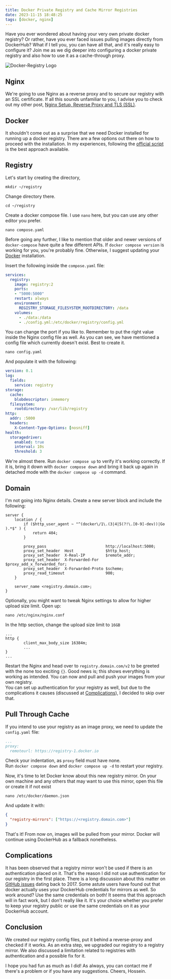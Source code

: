 ```yaml
---
title: Docker Private Registry and Cache Mirror Registries
date: 2023-11-15 18:48:25
tags: [docker, nginx]
---
```


Have you ever wondered about having your very own private docker registry?
Or rather, have you ever faced issues pulling images directly from DockerHub?
What if I tell you, you can have all that, and it's really easy to configure it?
Join me as we dig deeper into configuring a docker private registry and also how to use it as a cache-through proxy.

![Docker-Registry Logo](/logos/docker-registry.webp "Docker-Registry Logo")

## Nginx

We're going to use Nginx as a reverse proxy and to secure our registry with an SSL certificate.
If all this sounds unfamiliar to you, I advise you to check out my other post, [Nginx Setup, Reverse Proxy and TLS (SSL)](/posts/2023-11-08-nginx-setup/). 

## Docker

It shouldn't come out as a surprise that we need Docker installed for running up a docker registry.
There are a few options out there on how to proceed with the installation.
In my experiences, following the [official script](https://get.docker.com/) is the best approach available.

## Registry

Let's start by creating the directory,

```shell
mkdir ~/registry
```

Change directory there.

```shell
cd ~/registry
```

Create a docker compose file. I use `nano` here, but you can use any other editor you prefer.

```shell
nano compose.yaml
```

Before going any further, I like to mention that older and newer versions of `docker-compose` have quite a few different APIs.
If `docker compose version` is working for you, you're probably fine. Otherwise, I suggest updating your [Docker](#docker) installation.

Insert the following inside the `compose.yaml` file:

```yaml
services:
  registry:
    image: registry:2
    ports:
    - "5000:5000"
    restart: always
    environment:
      REGISTRY_STORAGE_FILESYSTEM_ROOTDIRECTORY: /data
    volumes:
      - ./data:/data
      - ./config.yml:/etc/docker/registry/config.yml
```
You can change the port if you like to. Remember to put the right value inside the Nginx config file as well.
As you can see, we have mentioned a config file which currently doesn't exist. Best to create it.

```shell
nano config.yaml
```

And populate it with the following:

```yaml
version: 0.1
log:
  fields:
    service: registry
storage:
  cache:
    blobdescriptor: inmemory
  filesystem:
    rootdirectory: /var/lib/registry
http:
  addr: :5000
  headers:
    X-Content-Type-Options: [nosniff]
health:
  storagedriver:
    enabled: true
    interval: 10s
    threshold: 3
```

We're almost there. Run `docker compose up` to verify it's working correctly.
If it is, bring it down with `docker compose down` and bring it back up again in detached mode with the `docker compose up -d` command.

## Domain

I'm not going into Nginx details. Create a new server block and include the following:

```nginx
server {
    location / {
        if ($http_user_agent ~ "^(docker\/1\.(3|4|5(?!\.[0-9]-dev))|Go ).*$" ) {
            return 404;
        }

        proxy_pass                          http://localhost:5000;
        proxy_set_header  Host              $http_host;
        proxy_set_header  X-Real-IP         $remote_addr;
        proxy_set_header  X-Forwarded-For   $proxy_add_x_forwarded_for;
        proxy_set_header  X-Forwarded-Proto $scheme;
        proxy_read_timeout                  900;
    }

    server_name <registry.domain.com>;
}
```

Optionally, you might want to tweak Nginx settings to allow for higher upload size limit. Open up:

```shell
nano /etc/nginx/nginx.conf
```

In the http section, change the upload size limit to `16GB`

```nginx
...
http {
        client_max_body_size 16384m;
        ...
}
...
```

Restart the Nginx and head over to `registry.domain.com/v2` to be greeted with the none too exciting `{}`.
Good news is; this shows everything is working as intended. You can now and pull and push your images from your own registry.  
You can set up authentication for your registry as well, but due to the complications it causes (discussed at [Complications](#complications)),
I decided to skip over that.

## Pull Through Cache

If you intend to use your registry as an image proxy, we need to update the `config.yaml` file:

```yaml
...
proxy:
  remoteurl: https://registry-1.docker.io
```

Check your indentation, as `proxy` field must have none.  
Run `docker compose down` and `docker compose up -d` to restart your registry.

Now, it's time to let Docker know about this new registry mirror.
On your own machine and any others that may want to use this mirror, open this file or create it if not exist

```shell
nano /etc/docker/daemon.json
```

And update it with:

```json
{
  "registry-mirrors": ["https://<registry.domain.com>"]
}
```

That's it! From now on, images will be pulled from your mirror. Docker will continue using DockerHub as a fallback nonetheless.

## Complications

It has been observed that a registry mirror won't be used if there is an authentication placed on it.
That's the reason I did not use authentication for our registry in the first place.
There is a long discussion about this matter on [GitHub issues](https://github.com/moby/moby/issues/30880) dating back to 2017.
Some astute users have found out that docker actually uses your DockerHub credentials for mirrors as well.
So work around? Use the same credentials on both! It seems that this approach will in fact work, but I don't really like it.
It's your choice whether you prefer to keep your registry public or use the same credentials on it as your DockerHub account.

## Conclusion

We created our registry config files, put it behind a reverse-proxy and checked if it works.
As an extra step, we upgraded our registry to a registry mirror.
We also discussed a limitation related to registries with authentication and a possible fix for it.

I hope you had fun as much as I did! As always, you can contact me if there's a problem or if you have any suggestions.
Cheers, Hossein.

